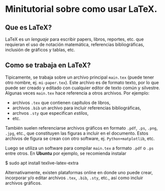 # Minitutorial sobre como usar LaTeX.

## Que es LaTeX? ##

LaTeX es un *lenguaje* para escribir papers, libros, reportes, etc. que requieran el uso de notación matemática, referencias bibliográficas, inclusión de gráficos y tablas, etc.

## Como se trabaja en LaTeX? ##

Típicamente, se trabaja sobre un archivo principal `main.tex` (puede tener otro nombre, ej. `mi-paper.tex`).
Este archivo es de formato texto, por lo que puede ser creado y editado con  cualquier editor de texto común y silvestre. 
Algunas veces `main.tex` hace referencia a otros archivos. 
Por ejemplo:

* archivos `.tex` que contienen capítulos de libros,
* archivos `.bib` un archivo para incluir referencias bibliográficas,
* archvos `.sty` que especifican *estilos*,
* etc.

También suelen referenciarse archivos gráficos en formato `.pdf`, `.ps`, `.png`, `.jpg`, etc., que constituyen las figuras a incluir en el documento.
Estos archivos de figura se crean con otro software, ej. `Python+matplotlib`, etc.

Luego se utiliza un software para compilar `main.tex` a formato `.pdf` o `.ps` entre otros.
En **Ubuntu** por ejemplo, se recomienda instalar

  $ sudo apt install texlive-latex-extra

Alternativamente, existen plataformas online en donde uno puede crear, incorporar y/o editar archivos `.tex`, `.bib`, `.sty`, etc., 
así como incluir archivos gráficos.
